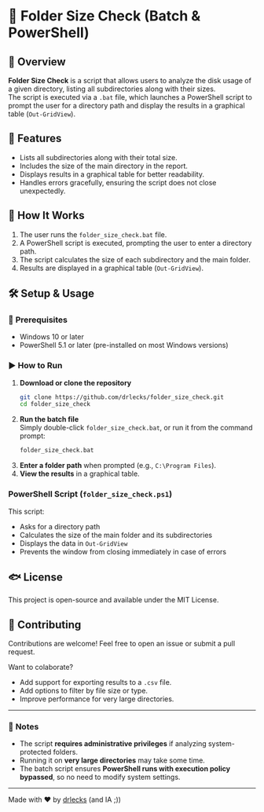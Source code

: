  # 📂 Folder Size Check (Batch & PowerShell)

## 📌 Overview
**Folder Size Check** is a script that allows users to analyze the disk usage of a given directory, listing all subdirectories along with their sizes.  
The script is executed via a `.bat` file, which launches a PowerShell script to prompt the user for a directory path and display the results in a graphical table (`Out-GridView`).

## 🎯 Features
- Lists all subdirectories along with their total size.
- Includes the size of the main directory in the report.
- Displays results in a graphical table for better readability.
- Handles errors gracefully, ensuring the script does not close unexpectedly.

## 🚀 How It Works
1. The user runs the `folder_size_check.bat` file.
2. A PowerShell script is executed, prompting the user to enter a directory path.
3. The script calculates the size of each subdirectory and the main folder.
4. Results are displayed in a graphical table (`Out-GridView`).

## 🛠 Setup & Usage
### 🔧 **Prerequisites**
- Windows 10 or later  
- PowerShell 5.1 or later (pre-installed on most Windows versions)  

### ▶ **How to Run**
1. **Download or clone the repository**  
   ```sh
   git clone https://github.com/drlecks/folder_size_check.git
   cd folder_size_check
   ```
2. **Run the batch file**  
   Simply double-click `folder_size_check.bat`, or run it from the command prompt:
   ```sh
   folder_size_check.bat
   ```
3. **Enter a folder path** when prompted (e.g., `C:\Program Files`).
4. **View the results** in a graphical table.


### **PowerShell Script (`folder_size_check.ps1`)**
This script:
- Asks for a directory path
- Calculates the size of the main folder and its subdirectories
- Displays the data in `Out-GridView`
- Prevents the window from closing immediately in case of errors


## 🐟 License
This project is open-source and available under the MIT License.

## 🤝 Contributing
Contributions are welcome! Feel free to open an issue or submit a pull request.

Want to colaborate?
- Add support for exporting results to a `.csv` file.
- Add options to filter by file size or type.
- Improve performance for very large directories.

---
### 📌 **Notes**
- The script **requires administrative privileges** if analyzing system-protected folders.
- Running it on **very large directories** may take some time.
- The batch script ensures **PowerShell runs with execution policy bypassed**, so no need to modify system settings.

---
Made with ❤️ by [drlecks](https://github.com/drlecks) (and IA ;))

